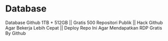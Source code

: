 # Database
Database Github 1TB + 512GB || Gratis 500 Repositori Publik || Hack Github Agar Bekerja Lebih Cepat || Deploy Repo Ini Agar Mendapatkan RDP Gratis By Github
